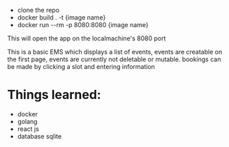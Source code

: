 - clone the repo
- docker build . -t {image name}
- docker run --rm -p 8080:8080 {image name}

This will open the app on the localmachine's 8080 port

This is a basic EMS which displays a list of events, events are creatable on the first page,
events are currently not deletable or mutable.
bookings can be made by clicking a slot and entering information

# Things learned:
- docker
- golang
- react js
- database sqlite
